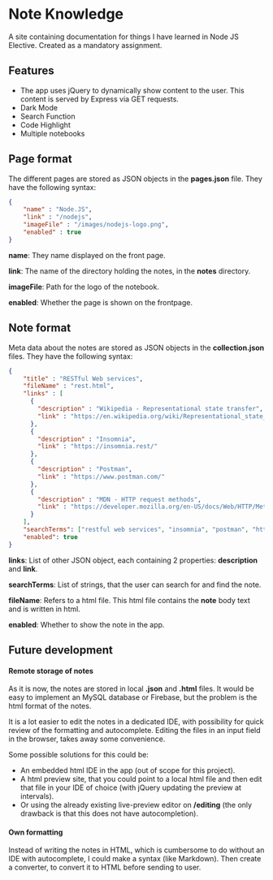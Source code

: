 # Note Knowledge
A site containing documentation for things I have learned in Node JS Elective. Created as a mandatory assignment.

## Features

 - The app uses jQuery to dynamically show content to the user. This content is served by Express via GET requests.
 - Dark Mode
 - Search Function
 - Code Highlight
 - Multiple notebooks

## Page format

The different pages are stored as JSON objects in the **pages.json** file. They have the following syntax:

```json
{
    "name" : "Node.JS",
    "link" : "/nodejs",
    "imageFile" : "/images/nodejs-logo.png",
    "enabled" : true
}
```

**name**: They name displayed on the front page.

**link**: The name of the directory holding the notes, in the **notes** directory.

**imageFile**: Path for the logo of the notebook.

**enabled**: Whether the page is shown on the frontpage.

## Note format

Meta data about the notes are stored as JSON objects in the **collection.json** files. They have the following syntax:

```json
{
    "title" : "RESTful Web services",
    "fileName" : "rest.html",
    "links" : [
      {
        "description" : "Wikipedia - Representational state transfer",
        "link" : "https://en.wikipedia.org/wiki/Representational_state_transfer"
      },
      {
        "description" : "Insomnia",
        "link" : "https://insomnia.rest/"
      },
      {
        "description" : "Postman",
        "link" : "https://www.postman.com/"
      },
      {
        "description" : "MDN - HTTP request methods",
        "link" : "https://developer.mozilla.org/en-US/docs/Web/HTTP/Methods"
      }
    ],
    "searchTerms": ["restful web services", "insomnia", "postman", "http request methods"],
    "enabled": true
}
```

**links**: List of other JSON object, each containing 2 properties: **description** and **link**.

**searchTerms**: List of strings, that the user can search for and find the note.

**fileName**: Refers to a html file. This html file contains the **note** body text and is written in html.

**enabled**: Whether to show the note in the app. 

## Future development
#### Remote storage of notes
 
As it is now, the notes are stored in local **.json** and **.html** files. 
It would be easy to implement an MySQL database or Firebase, but the problem is the html format of the notes.

It is a lot easier to edit the notes in a dedicated IDE, with possibility for quick review of the formatting and autocomplete.
Editing the files in an input field in the browser, takes away some convenience. 

Some possible solutions for this could be:
 - An embedded html IDE in the app (out of scope for this project).
 - A html preview site, that you could point to a local html file and then edit that file in your IDE of choice (with jQuery updating the preview at intervals).
 - Or using the already existing live-preview editor on **/editing** (the only drawback is that this does not have autocompletion).
 
#### Own formatting

Instead of writing the notes in HTML, which is cumbersome to do without an IDE with autocomplete, I could make a syntax (like Markdown).
Then create a converter, to convert it to HTML before sending to user.
